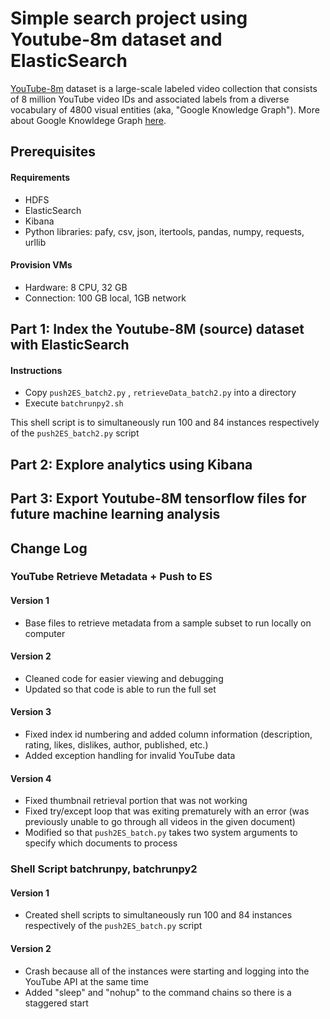 # Simple search project using Youtube-8m dataset and ElasticSearch

[YouTube-8m](https://research.google.com/youtube8m/) dataset is a large-scale labeled video collection that consists of 8 million YouTube video IDs and associated labels from a diverse vocabulary of 4800 visual entities (aka, "Google Knowledge Graph"). More about Google Knowldege Graph [here](https://www.google.com/intl/bn/insidesearch/features/search/knowledge.html). 

## Prerequisites
#### Requirements
* HDFS
* ElasticSearch
* Kibana 
* Python libraries: pafy, csv, json, itertools, pandas, numpy, requests, urllib

#### Provision VMs
* Hardware: 8 CPU, 32 GB
* Connection: 100 GB local, 1GB network

## Part 1: Index the Youtube-8M (source) dataset with ElasticSearch 
#### Instructions 
* Copy `push2ES_batch2.py` , `retrieveData_batch2.py` into a directory
* Execute `batchrunpy2.sh`

This shell script is to simultaneously run 100 and 84 instances respectively of the `push2ES_batch2.py` script


## Part 2: Explore analytics using Kibana


## Part 3: Export Youtube-8M tensorflow files for future machine learning analysis


## Change Log

### YouTube Retrieve Metadata + Push to ES

#### Version 1
* Base files to retrieve metadata from a sample subset to run locally on computer

#### Version 2
* Cleaned code for easier viewing and debugging
* Updated so that code is able to run the full set

#### Version 3
* Fixed index id numbering and added column information (description, rating, likes, dislikes, author, published, etc.)
* Added exception handling for invalid YouTube data

#### Version 4
* Fixed thumbnail retrieval portion that was not working
* Fixed try/except loop that was exiting prematurely with an error (was previously unable to go through all videos in the given document)
* Modified so that `push2ES_batch.py` takes two system arguments to specify which documents to process


### Shell Script batchrunpy, batchrunpy2

#### Version 1
* Created shell scripts to simultaneously run 100 and 84 instances respectively of the `push2ES_batch.py` script 

#### Version 2
* Crash because all of the instances were starting and logging into the YouTube API at the same time
* Added "sleep" and "nohup" to the command chains so there is a staggered start

